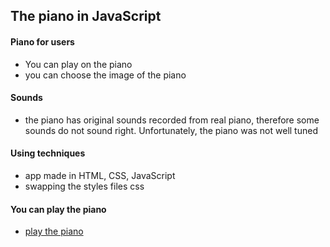 ## The piano in JavaScript

#### Piano for users
* You can play on the piano
* you can choose the image of the piano

#### Sounds
* the piano has original sounds recorded from real piano, therefore some sounds do not sound right. Unfortunately, the piano was not well tuned

#### Using techniques
* app made in HTML, CSS, JavaScript
* swapping the styles files css

#### You can play the piano
* <a href='https://andrzej-stasinski.github.io/piano-in-JavaScript/'>play the piano</a>





